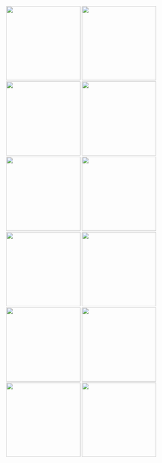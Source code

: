 <img src="https://github.com/MyriadWC/quivo-app/assets/5995654/9e98498a-0054-4287-87b3-c058e3ebaad4" width="200" />
<img src="https://github.com/MyriadWC/quivo-app/assets/5995654/a089775d-ba45-4682-b4ee-0395ef0fcd66" width="200" />
<img src="https://github.com/MyriadWC/quivo-app/assets/5995654/f4d2e7d0-6621-486d-a818-e38fa10b4f39" width="200" />
<img src="https://github.com/MyriadWC/quivo-app/assets/5995654/a5e3fa7d-0d2f-458d-ada6-4b68ea7198c7" width="200" />
<img src="https://github.com/MyriadWC/quivo-app/assets/5995654/3446320d-eb49-4fb5-bc42-f979598853e0" width="200">
<img src="https://github.com/MyriadWC/quivo-app/assets/5995654/485e2128-1759-4de8-80dd-8eb5d1e040f3" width="200">
<img src="https://github.com/MyriadWC/quivo-app/assets/5995654/f3a0feac-be64-4cb6-aac4-189244928ce0" width="200">
<img src="https://github.com/MyriadWC/quivo-app/assets/5995654/d23e9dff-9362-4609-bca9-af904c334b71" width="200">
<img src="https://github.com/MyriadWC/quivo-app/assets/5995654/676b57bd-622f-4932-a347-6065b0e1080a" width="200">
<img src="https://github.com/MyriadWC/quivo-app/assets/5995654/6d660278-bcee-4c77-9492-6e622896f9b1" width="200">
<img src="https://github.com/MyriadWC/quivo-app/assets/5995654/c4d571b3-d798-4836-b52b-a8a779cb27b1" width="200">
<img src="https://github.com/MyriadWC/quivo-app/assets/5995654/c1f1ec6e-9392-446a-8be2-3418bad98843" width="200">



